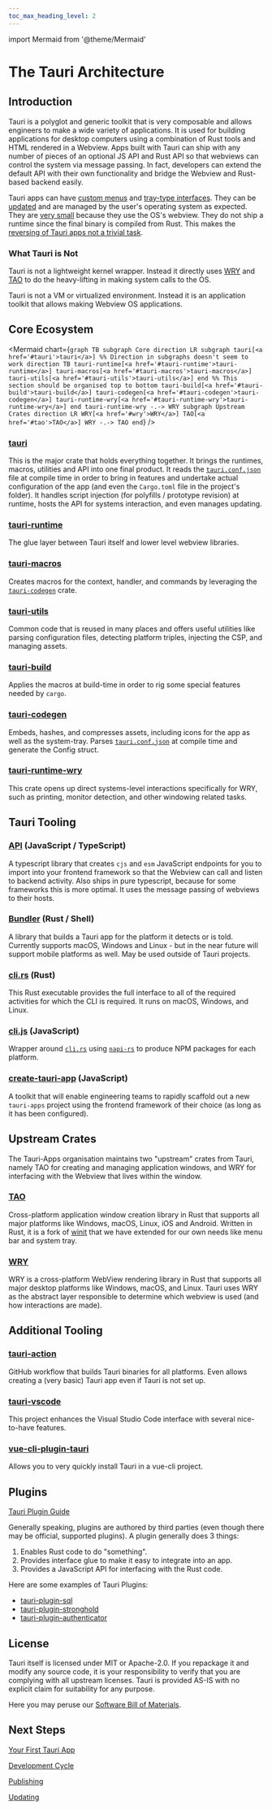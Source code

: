 ```yaml
---
toc_max_heading_level: 2
---
```


import Mermaid from '@theme/Mermaid'

# The Tauri Architecture

## Introduction

Tauri is a polyglot and generic toolkit that is very composable and allows engineers to make a wide variety of applications. It is used for building applications for desktop computers using a combination of Rust tools and HTML rendered in a Webview. Apps built with Tauri can ship with any number of pieces of an optional JS API and Rust API so that webviews can control the system via message passing. In fact, developers can extend the default API with their own functionality and bridge the Webview and Rust-based backend easily.

Tauri apps can have [custom menus](/docs/guides/menu) and [tray-type interfaces](/docs/guides/system-tray). They can be [updated](/docs/distribution/updater) and are managed by the user's operating system as expected. They are [very small](/docs/about/benchmarks) because they use the OS's webview. They do not ship a runtime since the final binary is compiled from Rust. This makes the [reversing of Tauri apps not a trivial task](/docs/about/security).

### What Tauri is Not

Tauri is not a lightweight kernel wrapper. Instead it directly uses [WRY](#wry) and [TAO](#tao) to do the heavy-lifting in making system calls to the OS.

Tauri is not a VM or virtualized environment. Instead it is an application toolkit that allows making Webview OS applications.

## Core Ecosystem

<!-- prettier-ignore-start -->

<Mermaid chart={`
graph TB
    subgraph Core
    direction LR
    subgraph tauri[<a href='#tauri'>tauri</a>]
    %% Direction in subgraphs doesn't seem to work
    direction TB
    tauri-runtime[<a href='#tauri-runtime'>tauri-runtime</a>]
    tauri-macros[<a href='#tauri-macros'>tauri-macros</a>]
    tauri-utils[<a href='#tauri-utils'>tauri-utils</a>]
    end
    %% This section should be organised top to bottom
    tauri-build[<a href='#tauri-build'>tauri-build</a>]
    tauri-codegen[<a href='#tauri-codegen'>tauri-codegen</a>]
    tauri-runtime-wry[<a href='#tauri-runtime-wry'>tauri-runtime-wry</a>]
    end
    tauri-runtime-wry -.-> WRY
    subgraph Upstream Crates
    direction LR
    WRY[<a href='#wry'>WRY</a>]
    TAO[<a href='#tao'>TAO</a>]
    WRY -.-> TAO
    end
    `}
/>

<!-- prettier-ignore-end -->

### [tauri](https://github.com/tauri-apps/tauri/tree/dev/core/tauri)

This is the major crate that holds everything together. It brings the runtimes, macros, utilities and API into one final product. It reads the [`tauri.conf.json`](/docs/api/config) file at compile time in order to bring in features and undertake actual configuration of the app (and even the `Cargo.toml` file in the project's folder). It handles script injection (for polyfills / prototype revision) at runtime, hosts the API for systems interaction, and even manages updating.

### [tauri-runtime](https://github.com/tauri-apps/tauri/tree/dev/core/tauri-runtime)

The glue layer between Tauri itself and lower level webview libraries.

### [tauri-macros](https://github.com/tauri-apps/tauri/tree/dev/core/tauri-macros)

Creates macros for the context, handler, and commands by leveraging the [`tauri-codegen`](https://github.com/tauri-apps/tauri/tree/dev/core/tauri-codegen) crate.

### [tauri-utils](https://github.com/tauri-apps/tauri/tree/dev/core/tauri-utils)

Common code that is reused in many places and offers useful utilities like parsing configuration files, detecting platform triples, injecting the CSP, and managing assets.

### [tauri-build](https://github.com/tauri-apps/tauri/tree/dev/core/tauri-build)

Applies the macros at build-time in order to rig some special features needed by `cargo`.

### [tauri-codegen](https://github.com/tauri-apps/tauri/tree/dev/core/tauri-codegen)

Embeds, hashes, and compresses assets, including icons for the app as well as the system-tray. Parses [`tauri.conf.json`](/docs/api/config) at compile time and generate the Config struct.

### [tauri-runtime-wry](https://github.com/tauri-apps/tauri/tree/dev/core/tauri-runtime-wry)

This crate opens up direct systems-level interactions specifically for WRY, such as printing, monitor detection, and other windowing related tasks.

## Tauri Tooling

### [API](https://github.com/tauri-apps/tauri/tree/dev/tooling/api) (JavaScript / TypeScript)

A typescript library that creates `cjs` and `esm` JavaScript endpoints for you to import into your frontend framework so that the Webview can call and listen to backend activity. Also ships in pure typescript, because for some frameworks this is more optimal. It uses the message passing of webviews to their hosts.

### [Bundler](https://github.com/tauri-apps/tauri/tree/dev/tooling/bundler) (Rust / Shell)

A library that builds a Tauri app for the platform it detects or is told. Currently supports macOS, Windows and Linux - but in the near future will support mobile platforms as well. May be used outside of Tauri projects.

### [cli.rs](https://github.com/tauri-apps/tauri/tree/dev/tooling/cli) (Rust)

This Rust executable provides the full interface to all of the required activities for which the CLI is required. It runs on macOS, Windows, and Linux.

### [cli.js](https://github.com/tauri-apps/tauri/tree/dev/tooling/cli/node) (JavaScript)

Wrapper around [`cli.rs`](https://github.com/tauri-apps/tauri/blob/dev/tooling/cli) using [`napi-rs`](https://github.com/napi-rs/napi-rs) to produce NPM packages for each platform.

### [create-tauri-app](https://github.com/tauri-apps/create-tauri-app) (JavaScript)

A toolkit that will enable engineering teams to rapidly scaffold out a new `tauri-apps` project using the frontend framework of their choice (as long as it has been configured).

## Upstream Crates

The Tauri-Apps organisation maintains two "upstream" crates from Tauri, namely TAO for creating and managing application windows, and WRY for interfacing with the Webview that lives within the window.

### [TAO](https://github.com/tauri-apps/tao)

Cross-platform application window creation library in Rust that supports all major platforms like Windows, macOS, Linux, iOS and Android. Written in Rust, it is a fork of [winit](https://github.com/rust-windowing/winit) that we have extended for our own needs like menu bar and system tray.

### [WRY](https://github.com/tauri-apps/wry)

WRY is a cross-platform WebView rendering library in Rust that supports all major desktop platforms like Windows, macOS, and Linux.
Tauri uses WRY as the abstract layer responsible to determine which webview is used (and how interactions are made).

## Additional Tooling

### [tauri-action](https://github.com/tauri-apps/tauri-action)

GitHub workflow that builds Tauri binaries for all platforms. Even allows creating a (very basic) Tauri app even if Tauri is not set up.

### [tauri-vscode](https://github.com/tauri-apps/tauri-vscode)

This project enhances the Visual Studio Code interface with several nice-to-have features.

### [vue-cli-plugin-tauri](https://github.com/tauri-apps/vue-cli-plugin-tauri)

Allows you to very quickly install Tauri in a vue-cli project.

## Plugins

[Tauri Plugin Guide](/docs/guides/plugin)

Generally speaking, plugins are authored by third parties (even though there may be official, supported plugins). A plugin generally does 3 things:

1. Enables Rust code to do "something".
2. Provides interface glue to make it easy to integrate into an app.
3. Provides a JavaScript API for interfacing with the Rust code.

Here are some examples of Tauri Plugins:

- [tauri-plugin-sql](https://github.com/tauri-apps/tauri-plugin-sql)
- [tauri-plugin-stronghold](https://github.com/tauri-apps/tauri-plugin-stronghold)
- [tauri-plugin-authenticator](https://github.com/tauri-apps/tauri-plugin-authenticator)

## License

Tauri itself is licensed under MIT or Apache-2.0. If you repackage it and modify any source code, it is your responsibility to verify that you are complying with all upstream licenses. Tauri is provided AS-IS with no explicit claim for suitability for any purpose.

Here you may peruse our [Software Bill of Materials](https://app.fossa.com/projects/git%2Bgithub.com%2Ftauri-apps%2Ftauri).

## Next Steps

[Your First Tauri App](/docs/getting-started/beginning-tutorial)

[Development Cycle](/docs/development/development-cycle)

[Publishing](/docs/distribution/publishing)

[Updating](/docs/distribution/updater)
